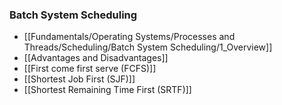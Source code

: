 ### Batch System Scheduling
- [[Fundamentals/Operating Systems/Processes and Threads/Scheduling/Batch System Scheduling/1_Overview]]
- [[Advantages and Disadvantages]]
- [[First come first serve (FCFS)]]
- [[Shortest Job First (SJF)]]
- [[Shortest Remaining Time First (SRTF)]]


